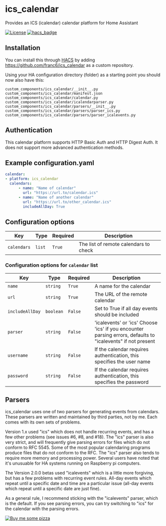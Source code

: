 # ics_calendar
Provides an ICS (icalendar) calendar platform for Home Assistant

[![License](https://img.shields.io/github/license/franc6/ics_calendar.svg?style=for-the-badge)](LICENSE)
[![hacs_badge](https://img.shields.io/badge/HACS-Custom-orange.svg?style=for-the-badge)](https://github.com/custom-components/hacs)

## Installation
You can install this through [HACS](https://github.com/custom-components/hacs) by adding https://github.com/franc6/ics_calendar as a custom repository.

Using your HA configuration directory (folder) as a starting point you should now also have this:
```
custom_components/ics_calendar/__init__.py
custom_components/ics_calendar/manifest.json
custom_components/ics_calendar/calendar.py
custom_components/ics_calendar/icalendarparser.py
custom_components/ics_calendar/parsers/__init__.py
custom_components/ics_calendar/parsers/parser_ics.py
custom_components/ics_calendar/parsers/parser_icalevents.py
```

## Authentication
This calendar platform supports HTTP Basic Auth and HTTP Digest Auth.  It does
not support more advanced authentication methods.

## Example configuration.yaml
```yaml
calendar:
- platform: ics_calendar
  calendars:
      - name: "Name of calendar"
        url: "https://url.to/calendar.ics"
      - name: "Name of another calendar"
        url: "https://url.to/other_calendar.ics"
        includeAllDay: True
```

## Configuration options
Key | Type | Required | Description
-- | -- | -- | --
`calendars` | `list` | `True` | The list of remote calendars to check

### Configuration options for `calendar` list
Key | Type | Required | Description
-- | -- | -- | --
`name` | `string` | `True` | A name for the calendar
`url` | `string` | `True` | The URL of the remote calendar
`includeAllDay` | `boolean` | `False` | Set to True if all day events should be included
`parser` | `string` | `False` | 'icalevents' or 'ics'  Choose 'ics' if you encounter parsing errors, defaults to "icalevents" if not present
`username` | `string` | `False` | If the calendar requires authentication, this specifies the user name
`password` | `string` | `False` | If the calendar requires authentication, this specifies the password

## Parsers
ics_calendar uses one of two parsers for generating events from calendars.
These parsers are written and maintained by third parties, not by me.  Each
comes with its own sets of problems.

Version 1.x used "ics" which does not handle recurring events, and has a few
other problems (see issues #6, #8, and #18).  The "ics" parser is also very
strict, and will frequently give parsing errors for files which do not conform
to RFC 5545.  Some of the most popular calendaring programs produce files that
do not conform to the RFC.  The "ics" parser also tends to require more memory
and processing power.  Several users have noted that it's unusuable for HA
systems running on Raspberry pi computers.

The Version 2.0.0 betas used "icalevents" which is a little more forgiving, but
has a few problems with recurring event rules.  All-day events which repeat
until a specific date and time are a particular issue (all-day events which
repeat until a specific date are just fine).

As a general rule, I recommend sticking with the "icalevents" parser, which is
the default.  If you see parsing errors, you can try switching to "ics" for the
calendar with the parsing errors.

[![Buy me some pizza](https://www.buymeacoffee.com/assets/img/custom_images/orange_img.png)](https://www.buymeacoffee.com/qpunYPZx5)
